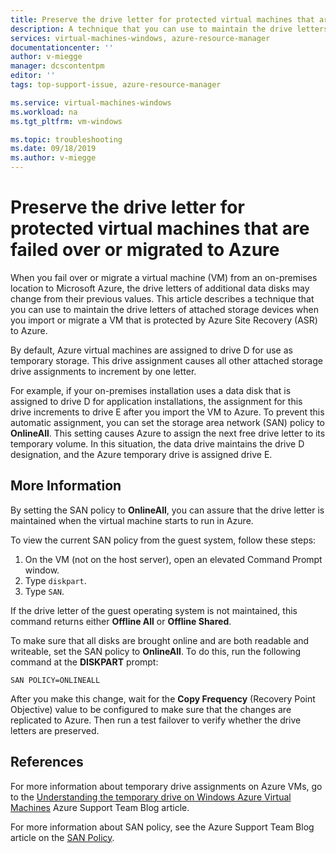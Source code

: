 ```yaml
---
title: Preserve the drive letter for protected virtual machines that are failed over or migrated to Azure| Microsoft Docs
description: A technique that you can use to maintain the drive letters of attached storage devices when you import or migrate a VM that is protected by Azure Site Recovery (ASR) to Azure.
services: virtual-machines-windows, azure-resource-manager
documentationcenter: ''
author: v-miegge
manager: dcscontentpm
editor: ''
tags: top-support-issue, azure-resource-manager

ms.service: virtual-machines-windows
ms.workload: na
ms.tgt_pltfrm: vm-windows

ms.topic: troubleshooting
ms.date: 09/18/2019
ms.author: v-miegge
---
```


# Preserve the drive letter for protected virtual machines that are failed over or migrated to Azure

When you fail over or migrate a virtual machine (VM) from an on-premises location to Microsoft Azure, the drive letters of additional data disks may change from their previous values. This article describes a technique that you can use to maintain the drive letters of attached storage devices when you import or migrate a VM that is protected by Azure Site Recovery (ASR) to Azure.

By default, Azure virtual machines are assigned to drive D for use as temporary storage. This drive assignment causes all other attached storage drive assignments to increment by one letter.

For example, if your on-premises installation uses a data disk that is assigned to drive D for application installations, the assignment for this drive increments to drive E after you import the VM to Azure. To prevent this automatic assignment, you can set the storage area network (SAN) policy to **OnlineAll**. This setting causes Azure to assign the next free drive letter to its temporary volume. In this situation, the data drive maintains the drive D designation, and the Azure temporary drive is assigned drive E.

## More Information

By setting the SAN policy to **OnlineAll**, you can assure that the drive letter is maintained when the virtual machine starts to run in Azure. 

To view the current SAN policy from the guest system, follow these steps:

1. On the VM (not on the host server), open an elevated Command Prompt window.
2. Type `diskpart`.
3. Type `SAN`.

If the drive letter of the guest operating system is not maintained, this command returns either **Offline All** or **Offline Shared**.

To make sure that all disks are brought online and are both readable and writeable, set the SAN policy to **OnlineAll**. To do this, run the following command at the **DISKPART** prompt:

``SAN POLICY=ONLINEALL``

After you make this change, wait for the **Copy Frequency** (Recovery Point Objective) value to be configured to make sure that the changes are replicated to Azure. Then run a test failover to verify whether the drive letters are preserved.

## References

For more information about temporary drive assignments on Azure VMs, go to the [Understanding the temporary drive on Windows Azure Virtual Machines](http://blogs.msdn.com/b/mast/archive/2013/12/07/understanding-the-temporary-drive-on-windows-azure-virtual-machines.aspx) Azure Support Team Blog article.

For more information about SAN policy, see the Azure Support Team Blog article on the [SAN Policy](http://technet.microsoft.com/library/gg252636.aspx).
